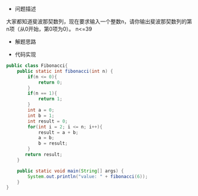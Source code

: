 - 问题描述

大家都知道斐波那契数列，现在要求输入一个整数n，请你输出斐波那契数列的第n项（从0开始，第0项为0）。
n<=39

- 解题思路

- 代码实现
```java
public class Fibonacci{
	public static int fibonacci(int n) {
        if(n <= 0){
            return 0;
        }
        if(n == 1){
            return 1;
        }
        int a = 0;
        int b = 1;
        int result = 0;
        for(int i = 2; i <= n; i++){
            result = a + b;
            a = b;
            b = result;
        }   
       return result;
    }

    public static void main(String[] args) {
    	System.out.println("value: " + fibonacci(6));
    }
}
```